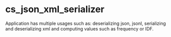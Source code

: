 # cs_json_xml_serializer
Application has multiple usages such as: deserializing json, jsonl, serializing and deserializing xml and computing values such as frequency or IDF.
